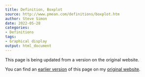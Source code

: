 ```yaml
---
title: Definition, Boxplot
source: http://www.pmean.com/definitions/boxplot.htm
author: Steve Simon
date: 2022-05-28
categories:
- Definitions
tags:
- Graphical display
output: html_document
---
```


This page is being updated from a version on the original website.

<!---More--->


You can find an [earlier version][sim1] of this page on my [original website][sim2].

[sim1]: http://www.pmean.com/definitions/boxplot.htm
[sim2]: http://www.pmean.com/original_site.html
